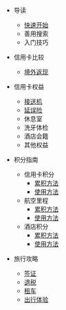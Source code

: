 * 导读
  * [快速开始](readme.md)
  * 善用搜索
  * 入门技巧
* 信用卡比较
  * [境外返现](post/cards/rebate.md)
* 信用卡权益
  * [接送机](zh-cn/quickstart.md)
  * [延误险](zh-cn/more-pages.md)
  * 休息室
  * 洗牙体检
  * 酒店会籍
  * 其他权益
* 积分指南
  * 信用卡积分
    * [累积方法](zh-cn/quickstart.md)
    * [使用方法](zh-cn/more-pages.md)
  * 航空里程
    * [累积方法](zh-cn/quickstart.md)
    * [使用方法](zh-cn/more-pages.md)
  * 酒店积分
    * [累积方法](zh-cn/quickstart.md)
    * [使用方法](zh-cn/more-pages.md)


* 旅行攻略
  * [签证](post/travel/visa.md)
  * [退税](post/travel/tax-refund.md)
  * [租车](post/travel/car-rental.md)
  * [出行体验](post/travel/report.md)

